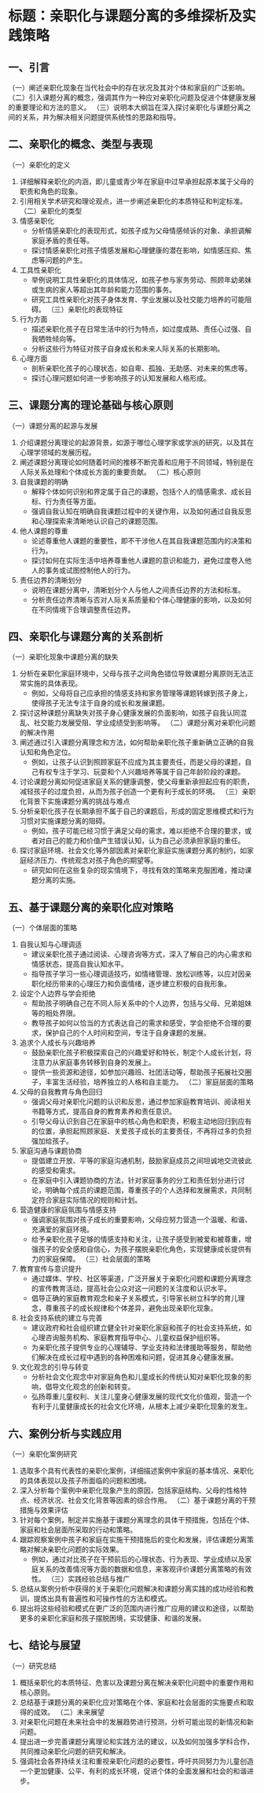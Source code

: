 # 标题：亲职化与课题分离的多维探析及实践策略

## 一、引言
（一）阐述亲职化现象在当代社会中的存在状况及其对个体和家庭的广泛影响。
（二）引入课题分离的概念，强调其作为一种应对亲职化问题及促进个体健康发展的重要理论和方法的意义。
（三）说明本大纲旨在深入探讨亲职化与课题分离之间的关系，并为解决相关问题提供系统性的思路和指导。

## 二、亲职化的概念、类型与表现
（一）亲职化的定义
1. 详细解释亲职化的内涵，即儿童或青少年在家庭中过早承担起原本属于父母的职责和角色的现象。
2. 引用相关学术研究和理论观点，进一步阐述亲职化的本质特征和判定标准。
（二）亲职化的类型
1. 情感亲职化
    - 分析情感亲职化的表现形式，如孩子成为父母情感倾诉的对象、承担调解家庭矛盾的责任等。
    - 探讨情感亲职化对孩子情感发展和心理健康的潜在影响，如情感压抑、焦虑等问题的产生。
2. 工具性亲职化
    - 举例说明工具性亲职化的具体情况，如孩子参与家务劳动、照顾年幼弟妹或生病的家人等超出其年龄和能力范围的事务。
    - 研究工具性亲职化对孩子身体发育、学业发展以及社交能力培养的可能阻碍。
（三）亲职化的表现特征
1. 行为方面
    - 描述亲职化孩子在日常生活中的行为特点，如过度成熟、责任心过强、自我牺牲倾向等。
    - 分析这些行为特征对孩子自身成长和未来人际关系的长期影响。
2. 心理方面
    - 剖析亲职化孩子的心理状态，如自卑、孤独、无助感、对未来的焦虑等。
    - 探讨心理问题如何进一步影响孩子的认知发展和人格形成。

## 三、课题分离的理论基础与核心原则
（一）课题分离的起源与发展
1. 介绍课题分离理论的起源背景，如源于哪位心理学家或学派的研究，以及其在心理学领域的发展历程。
2. 阐述课题分离理论如何随着时间的推移不断完善和应用于不同领域，特别是在人际关系处理和个体成长方面的重要贡献。
（二）核心原则
1. 自我课题的明确
    - 解释个体如何识别和界定属于自己的课题，包括个人的情感需求、成长目标、行为责任等方面。
    - 强调自我认知在明确自我课题过程中的关键作用，以及如何通过自我反思和心理探索来清晰地认识自己的课题范围。
2. 他人课题的尊重
    - 论述尊重他人课题的重要性，即不干涉他人在其自我课题范围内的决策和行为。
    - 探讨如何在实际生活中培养尊重他人课题的意识和能力，避免过度卷入他人的事务或试图控制他人的行为。
3. 责任边界的清晰划分
    - 说明在课题分离中，清晰划分个人与他人之间责任边界的方法和标准。
    - 分析责任边界清晰与否对人际关系质量和个体心理健康的影响，以及如何在不同情境下合理调整责任边界。

## 四、亲职化与课题分离的关系剖析
（一）亲职化现象中课题分离的缺失
1. 分析在亲职化家庭环境中，父母与孩子之间角色错位导致课题分离原则无法正常实施的具体表现。
    - 例如，父母将自己应承担的情感支持和家务管理等课题转嫁到孩子身上，使得孩子无法专注于自身的成长和发展课题。
2. 探讨这种课题分离缺失对孩子身心健康发展的负面影响，如孩子自我认同混乱、社交能力发展受阻、学业成绩受到影响等。
（二）课题分离对亲职化问题的解决作用
1. 阐述通过引入课题分离理念和方法，如何帮助亲职化孩子重新确立正确的自我认知和角色定位。
    - 例如，让孩子认识到照顾家庭不应成为其主要责任，而是父母的课题，自己有权专注于学习、玩耍和个人兴趣培养等属于自己年龄阶段的课题。
2. 讨论课题分离如何促进家庭关系的健康调整，使父母重新承担起应有的职责，减轻孩子的过度负担，从而为孩子创造一个更有利于成长的环境。
（三）亲职化背景下实施课题分离的挑战与难点
1. 分析亲职化孩子在长期承担不属于自己的课题后，形成的固定思维模式和行为习惯对实施课题分离的阻碍。
    - 例如，孩子可能已经习惯于满足父母的需求，难以拒绝不合理的要求，或者对自己的能力和价值产生错误认知，认为自己必须承担家庭的重任。
2. 探讨家庭环境、社会文化等外部因素对亲职化家庭实施课题分离的制约，如家庭经济压力、传统观念对孩子角色的期望等。
    - 研究如何在这些复杂的现实情境下，寻找有效的策略来克服困难，推动课题分离的实施。

## 五、基于课题分离的亲职化应对策略
（一）个体层面的策略
1. 自我认知与心理调适
    - 建议亲职化孩子通过阅读、心理咨询等方式，深入了解自己的内心需求和情感状态，提高自我认知水平。
    - 指导孩子学习一些心理调适技巧，如情绪管理、放松训练等，以应对因亲职化经历带来的心理压力和负面情绪，逐步建立积极的自我形象。
2. 设定个人边界与学会拒绝
    - 帮助孩子明确自己在不同人际关系中的个人边界，包括与父母、兄弟姐妹等的相处界限。
    - 教导孩子如何以恰当的方式表达自己的需求和感受，学会拒绝不合理的要求，保护自己的个人时间和空间，专注于自身课题的发展。
3. 追求个人成长与兴趣培养
    - 鼓励亲职化孩子积极探索自己的兴趣爱好和特长，制定个人成长计划，将注意力从家庭事务转移到自身的发展上。
    - 提供一些资源和途径，如参加兴趣班、社团活动等，帮助孩子拓展社交圈子，丰富生活经验，培养独立的人格和自主能力。
（二）家庭层面的策略
1. 父母的自我教育与角色回归
    - 强调父母对亲职化问题的认识和反思，通过参加家庭教育培训、阅读相关书籍等方式，提高自身的教育素养和责任意识。
    - 引导父母认识到自己在家庭中的核心角色和职责，积极主动地回归到应有的位置，承担起照顾家庭、关爱孩子成长的主要责任，不再将过多的负担强加给孩子。
2. 家庭沟通与课题协商
    - 提倡建立开放、平等的家庭沟通机制，鼓励家庭成员之间坦诚地交流彼此的感受和需求。
    - 在家庭中引入课题协商的方法，针对家庭事务的分工和责任划分进行讨论，明确每个成员的课题范围，尊重孩子的个人选择和发展需求，共同制定符合家庭实际情况的规则和计划。
3. 营造健康的家庭氛围与情感支持
    - 强调家庭氛围对孩子成长的重要影响，父母应努力营造一个温暖、和谐、充满爱的家庭环境。
    - 给予亲职化孩子足够的情感支持和关注，让孩子感受到被爱和被尊重，增强孩子的安全感和自信心，为孩子摆脱亲职化角色，实现健康成长提供有力的家庭保障。
（三）社会层面的策略
1. 教育宣传与意识提升
    - 通过媒体、学校、社区等渠道，广泛开展关于亲职化问题和课题分离理念的宣传教育活动，提高社会公众对这一问题的关注度和认识水平。
    - 倡导正确的家庭教育观念和亲子关系模式，引导家长树立科学的育儿理念，尊重孩子的成长规律和个体差异，避免出现亲职化现象。
2. 社会支持系统的建立与完善
    - 建议政府和社会组织建立健全针对亲职化家庭和孩子的社会支持系统，如心理咨询服务机构、家庭教育指导中心、儿童权益保护组织等。
    - 为亲职化孩子提供专业的心理辅导、学业支持和法律援助等服务，帮助他们解决在成长过程中遇到的各种困难和问题，促进其身心健康发展。
3. 文化观念的引导与转变
    - 分析社会文化观念中对家庭角色和儿童成长的传统认知对亲职化现象的影响，倡导文化观念的创新和转变。
    - 弘扬尊重儿童权利、关注儿童身心健康发展的现代文化价值观，营造一个有利于儿童健康成长的社会文化环境，从根本上减少亲职化现象的发生。

## 六、案例分析与实践应用
（一）亲职化案例研究
1. 选取多个具有代表性的亲职化案例，详细描述案例中家庭的基本情况、亲职化的具体表现以及孩子所面临的问题和困境。
2. 深入分析每个案例中亲职化现象产生的原因，包括家庭结构、父母的性格特点、经济状况、社会文化背景等因素的综合作用。
（二）基于课题分离的干预措施与效果评估
1. 针对每个案例，制定并实施基于课题分离理念的具体干预措施，包括在个体、家庭和社会层面所采取的行动和策略。
2. 跟踪观察案例中孩子和家庭在实施干预措施后的变化和发展，评估课题分离策略对解决亲职化问题的实际效果。
    - 例如，通过对比孩子在干预前后的心理状态、行为表现、学业成绩以及家庭关系的改善情况等方面的数据和信息，来客观评价课题分离策略的有效性。
（三）实践经验总结与推广
1. 总结从案例分析中获得的关于亲职化问题解决和课题分离实践的成功经验和教训，提炼出具有普遍性和可操作性的方法和模式。
2. 提出将这些经验和模式在更广泛的范围内进行推广应用的建议和途径，以帮助更多的亲职化家庭和孩子摆脱困境，实现健康、和谐的发展。

## 七、结论与展望
（一）研究总结
1. 概括亲职化的本质特征、危害以及课题分离在解决亲职化问题中的重要作用和核心原则。
2. 总结基于课题分离的亲职化应对策略在个体、家庭和社会层面的实施要点和取得的成效。
（二）未来展望
1. 对亲职化问题在未来社会中的发展趋势进行预测，分析可能出现的新情况和新问题。
2. 提出进一步完善课题分离理论和实践方法的建议，以及如何加强多学科合作，共同推动亲职化问题的研究和解决。
3. 强调社会各界持续关注和重视亲职化问题的必要性，呼吁共同努力为儿童创造一个更加健康、公平、有利的成长环境，促进个体的全面发展和社会的和谐进步。
